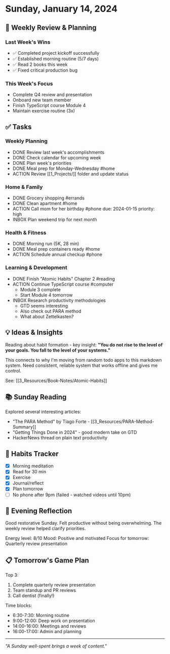 # Sunday, January 14, 2024

## 🎯 Weekly Review & Planning

### Last Week's Wins
- ✅ Completed project kickoff successfully
- ✅ Established morning routine (5/7 days)
- ✅ Read 2 books this week
- ✅ Fixed critical production bug

### This Week's Focus
- Complete Q4 review and presentation
- Onboard new team member
- Finish TypeScript course Module 4
- Maintain exercise routine (3x)

## ✅ Tasks

### Weekly Planning
- DONE Review last week's accomplishments
- DONE Check calendar for upcoming week
- DONE Plan week's priorities
- DONE Meal prep for Monday-Wednesday #home
- ACTION Review [[1_Projects/]] folder and update status

### Home & Family
- DONE Grocery shopping #errands
- DONE Clean apartment #home
- ACTION Call mom for her birthday #phone
  due: 2024-01-15
  priority: high
- INBOX Plan weekend trip for next month

### Health & Fitness
- DONE Morning run (5K, 28 min)
- DONE Meal prep containers ready #home
- ACTION Schedule annual checkup #phone
  
### Learning & Development
- DONE Finish "Atomic Habits" Chapter 2 #reading
- ACTION Continue TypeScript course #computer
  - Module 3 complete
  - Start Module 4 tomorrow
- INBOX Research productivity methodologies
  - GTD seems interesting
  - Also check out PARA method
  - What about Zettelkasten?

## 💡 Ideas & Insights

Reading about habit formation - key insight: **"You do not rise to the level of your goals. You fall to the level of your systems."**

This connects to why I'm moving from random todo apps to this markdown system. Need consistent, reliable system that works offline and gives me control.

See: [[3_Resources/Book-Notes/Atomic-Habits]]

## 📚 Sunday Reading

Explored several interesting articles:
- "The PARA Method" by Tiago Forte - [[3_Resources/PARA-Method-Summary]]
- "Getting Things Done in 2024" - good modern take on GTD
- HackerNews thread on plain text productivity

## 🔄 Habits Tracker

- [x] Morning meditation
- [x] Read for 30 min
- [x] Exercise
- [x] Journal/reflect
- [x] Plan tomorrow
- [ ] No phone after 9pm (failed - watched videos until 10pm)

## 🌙 Evening Reflection

Good restorative Sunday. Felt productive without being overwhelming. The weekly review helped clarify priorities. 

Energy level: 8/10
Mood: Positive and motivated
Focus for tomorrow: Quarterly review presentation

## 📋 Tomorrow's Game Plan

Top 3:
1. Complete quarterly review presentation
2. Team standup and PR reviews
3. Call dentist (finally!)

Time blocks:
- 6:30-7:30: Morning routine
- 9:00-12:00: Deep work on presentation
- 14:00-16:00: Meetings and reviews
- 16:00-17:00: Admin and planning

---

*"A Sunday well-spent brings a week of content."*